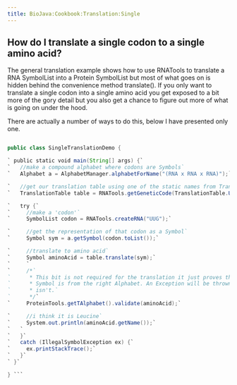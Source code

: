 ```yaml
---
title: BioJava:Cookbook:Translation:Single
---
```


How do I translate a single codon to a single amino acid?
---------------------------------------------------------

The general translation example shows how to use RNATools to translate a
RNA SymbolList into a Protein SymbolList but most of what goes on is
hidden behind the convenience method translate(). If you only want to
translate a single codon into a single amino acid you get exposed to a
bit more of the gory detail but you also get a chance to figure out more
of what is going on under the hood.

There are actually a number of ways to do this, below I have presented
only one.

```java import org.biojava.bio.seq.\*; import org.biojava.bio.symbol.\*;

public class SingleTranslationDemo {

` public static void main(String[] args) {`  
`   //make a compound alphabet where codons are Symbols`  
`   Alphabet a = AlphabetManager.alphabetForName("(RNA x RNA x RNA)");`

`   //get our translation table using one of the static names from TranslationTable`  
`   TranslationTable table = RNATools.getGeneticCode(TranslationTable.UNIVERSAL);`

`   try {`  
`     //make a 'codon'`  
`     SymbolList codon = RNATools.createRNA("UUG");`

`     //get the representation of that codon as a Symbol`  
`     Symbol sym = a.getSymbol(codon.toList());`

`     //translate to amino acid`  
`     Symbol aminoAcid = table.translate(sym);`  
`     `  
`     /*`  
`      * This bit is not required for the translation it just proves that the`  
`      * Symbol is from the right Alphabet. An Exception will be thrown if it`  
`      * isn't.`  
`      */`  
`     ProteinTools.getTAlphabet().validate(aminoAcid);`

`     //i think it is Leucine`  
`     System.out.println(aminoAcid.getName());`  
`   `  
`   }`  
`   catch (IllegalSymbolException ex) {`  
`     ex.printStackTrace();`  
`   }`  
` }`

} ```
